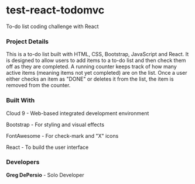 # test-react-todomvc
To-do list coding challenge with React


<h3>Project Details</h3>
<p>This is a to-do list built with HTML, CSS, Bootstrap, JavaScript and React. It is designed to allow users to add items to a to-do list and then check them off as they are completed. A running counter keeps track of how many active items (meaning items not yet completed) are on the list. Once a user either checks an item as "DONE" or deletes it from the list, the item is removed from the counter.</p>

<h3>Built With</h3>
<p>Cloud 9 - Web-based integrated development environment</p>
<p>Bootstrap - For styling and visual effects</p>
<p>FontAwesome - For check-mark and "X" icons</p>
<p>React - To build the user interface</p>

<h3>Developers</h3>

<strong>Greg DePersio</strong> - Solo Developer
